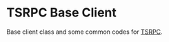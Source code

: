 # TSRPC Base Client

Base client class and some common codes for [TSRPC](https://github.com/k8w/tsrpc).